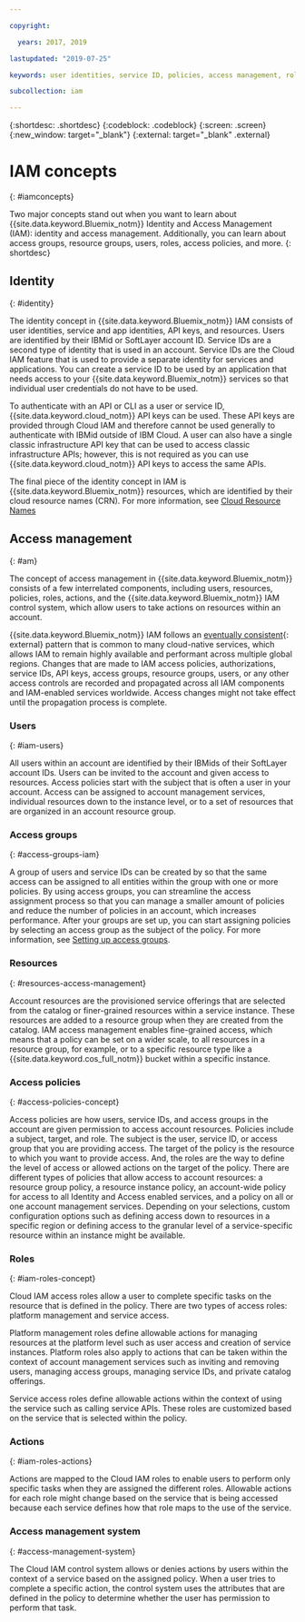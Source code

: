 ```yaml
---

copyright:

  years: 2017, 2019

lastupdated: "2019-07-25"

keywords: user identities, service ID, policies, access management, roles, actions

subcollection: iam

---
```


{:shortdesc: .shortdesc}
{:codeblock: .codeblock}
{:screen: .screen}
{:new_window: target="_blank"}
{:external: target="_blank" .external}

# IAM concepts
{: #iamconcepts}

Two major concepts stand out when you want to learn about {{site.data.keyword.Bluemix_notm}} Identity and Access Management (IAM): identity and access management. Additionally, you can learn about access groups, resource groups, users, roles, access policies, and more.
{: shortdesc}

## Identity
{: #identity}

The identity concept in {{site.data.keyword.Bluemix_notm}} IAM consists of user identities, service and app identities, API keys, and resources. Users are identified by their IBMid or SoftLayer account ID. Service IDs are a second type of identity that is used in an account. Service IDs are the Cloud IAM feature that is used to provide a separate identity for services and applications. You can create a service ID to be used by an application that needs access to your {{site.data.keyword.Bluemix_notm}} services so that individual user credentials do not have to be used.

To authenticate with an API or CLI as a user or service ID, {{site.data.keyword.cloud_notm}} API keys can be used. These API keys are provided through Cloud IAM and therefore cannot be used generally to authenticate with IBMid outside of IBM Cloud. A user can also have a single classic infrastructure API key that can be used to access classic infrastructure APIs; however, this is not required as you can use {{site.data.keyword.cloud_notm}} API keys to access the same APIs.

The final piece of the identity concept in IAM is {{site.data.keyword.Bluemix_notm}} resources, which are identified by their cloud resource names (CRN). For more information, see [Cloud Resource Names](/docs/overview?topic=overview-crn#crn)

## Access management
{: #am}

The concept of access management in {{site.data.keyword.Bluemix_notm}} consists of a few interrelated components, including users, resources, policies, roles, actions, and the {{site.data.keyword.Bluemix_notm}} IAM control system, which allow users to take actions on resources within an account.

{{site.data.keyword.Bluemix_notm}} IAM follows an [eventually consistent](https://en.wikipedia.org/wiki/Eventual_consistency){: external} pattern that is common to many cloud-native services, which allows IAM to remain highly available and performant across multiple global regions. Changes that are made to IAM access policies, authorizations, service IDs, API keys, access groups, resource groups, users, or any other access controls are recorded and propagated across all IAM components and IAM-enabled services worldwide. Access changes might not take effect until the propagation process is complete.

### Users
{: #iam-users}

All users within an account are identified by their IBMids of their SoftLayer account IDs. Users can be invited to the account and given access to resources. Access policies start with the subject that is often a user in your account. Access can be assigned to account management services, individual resources down to the instance level, or to a set of resources that are organized in an account resource group.


### Access groups
{: #access-groups-iam}

A group of users and service IDs can be created by so that the same access can be assigned to all entities within the group with one or more policies. By using access groups, you can streamline the access assignment process so that you can manage a smaller amount of policies and reduce the number of policies in an account, which increases performance. After your groups are set up, you can start assigning policies by selecting an access group as the subject of the policy. For more information, see [Setting up access groups](/docs/iam?topic=iam-groups).

### Resources
{: #resources-access-management}

Account resources are the provisioned service offerings that are selected from the catalog or finer-grained resources within a service instance. These resources are added to a resource group when they are created from the catalog. IAM access management enables fine-grained access, which means that a policy can be set on a wider scale, to all resources in a resource group, for example, or to a specific resource type like a {{site.data.keyword.cos_full_notm}} bucket within a specific instance.


### Access policies
{: #access-policies-concept}

Access policies are how users, service IDs, and access groups in the account are given permission to access account resources. Policies include a subject, target, and role. The subject is the user, service ID, or access group that you are providing access. The target of the policy is the resource to which you want to provide access. And, the roles are the way to define the level of access or allowed actions on the target of the policy. There are different types of policies that allow access to account resources: a resource group policy, a resource instance policy, an account-wide policy for access to all Identity and Access enabled services, and a policy on all or one account management services. Depending on your selections, custom configuration options such as defining access down to resources in a specific region or defining access to the granular level of a service-specific resource within an instance might be available.

### Roles
{: #iam-roles-concept}

Cloud IAM access roles allow a user to complete specific tasks on the resource that is defined in the policy. There are two types of access roles: platform management and service access. 

Platform management roles define allowable actions for managing resources at the platform level such as user access and creation of service instances. Platform roles also apply to actions that can be taken within the context of account management services such as inviting and removing users, managing access groups, managing service IDs, and private catalog offerings. 

Service access roles define allowable actions within the context of using the service such as calling service APIs. These roles are customized based on the service that is selected within the policy.

### Actions
{: #iam-roles-actions}

Actions are mapped to the Cloud IAM roles to enable users to perform only specific tasks when they are assigned the different roles. Allowable actions for each role might change based on the service that is being accessed because each service defines how that role maps to the use of the service.

### Access management system
{: #access-management-system}

The Cloud IAM control system allows or denies actions by users within the context of a service based on the assigned policy. When a user tries to complete a specific action, the control system uses the attributes that are defined in the policy to determine whether the user has permission to perform that task.

